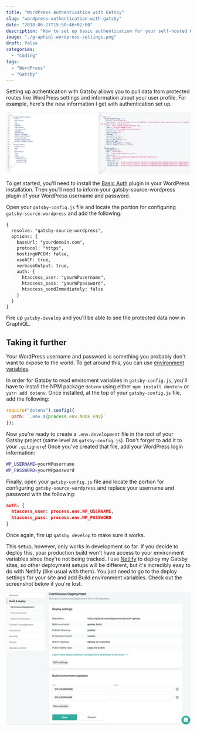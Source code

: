 ```yaml
---
title: "WordPress Authentication with Gatsby"
slug: "wordpress-authentication-with-gatsby"
date: "2018-06-27T15:50:46+02:00"
description: "How to set up basic authentication for your self-hosted WordPress site with Gatsby."
image: "./graphiql-wordpress-settings.png"
draft: false
categories:
  - "Coding"
tags:
  - "WordPress"
  - "Gatsby"
---
```


Setting up authentication with Gatsby allows you to pull data from protected routes like WordPress settings and information about your user profile. For example, here's the new information I get with authentication set up.

![GraphiQL WordPress Settings](./graphiql-wordpress-settings.png)

To get started, you'll need to install the [Basic Auth](https://github.com/WP-API/Basic-Auth) plugin in your WordPress installation. Then you'll need to inform your gatsby-source-wordpress plugin of your WordPress username and password.

Open your `gatsby-config.js` file and locate the portion for configuring `gatsby-source-wordpress` and add the following:

```json{9-13}
{
  resolve: "gatsby-source-wordpress",
  options: {
    baseUrl: "yourdomain.com",
    protocol: "https",
    hostingWPCOM: false,
    useACF: true,
    verboseOutput: true,
    auth: {
      htaccess_user: "yourWPusername",
      htaccess_pass: "yourWPpassword",
      htaccess_sendImmediately: false
    }
  }
}
```

Fire up `gatsby-develop` and you'll be able to see the protected data now in GraphiQL.

## Taking it further

Your WordPress username and password is something you probably don't want to expose to the world. To get around this, you can use [environment variables](https://www.gatsbyjs.org/docs/environment-variables/).

In order for Gatsby to read enviroment variables in `gatsby-config.js`, you'll have to install the NPM package `dotenv` using either `npm install dontenv` or `yarn add dotenv`. Once installed, at the top of your `gatsby-config.js` file, add the following:

```js
require("dotenv").config({
  path: `.env.${process.env.NODE_ENV}`
});
```

Now you're ready to create a `.env.development` file in the root of your Gatsby project (same level as `gatsby-config.js`). Don't forget to add it to your `.gitignore`! Once you've created that file, add your WordPress login information:

```bash
WP_USERNAME=yourWPusername
WP_PASSWORD=yourWPpassword
```

Finally, open your `gatsby-config.js` file and locate the portion for configuring `gatsby-source-wordpress` and replace your username and password with the following:

```json
auth: {
  htaccess_user: process.env.WP_USERNAME,
  htaccess_pass: process.env.WP_PASSWORD
}
```

Once again, fire up `gatsby develop` to make sure it works.

This setup, however, only works in development so far. If you decide to deploy this, your production build won't have access to your environment variables since they're not being tracked. I use [Netlify](https://www.netlify.com/) to deploy my Gatsby sites, so other deployment setups will be different, but it's incredibly easy to do with Netlify (like usual with them). You just need to go to the deploy settings for your site and add Build environment variables. Check out the screenshot below if you're lost.

![Netlify Build environment variables](./netlify-htaccess-env-vars.png)
